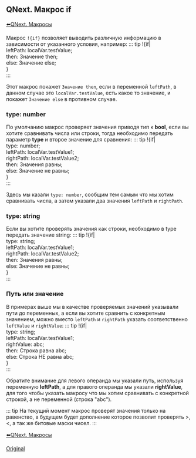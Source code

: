 ## QNext. Макрос if

[⬅️QNext. Макросы](/docs-test/ph/macros)



Макрос `!{if}` позволяет выводить различную информацию в зависимости от указанного условия, например:
::: tip
!{if|<br>  leftPath: localVar.testValue;<br>  then: Значение then;<br>  else: Значение else;<br>}<br>
:::

Этот макрос покажет `Значение then`, если в переменной `leftPath`, в данном случае это `localVar.testValue`, есть какое то значение, и покажет `Значение else` в противном случае.
### type: number

По умолчанию макрос проверяет значения приводя тип к **bool**, если вы хотите сравнивать числа или строки, тогда необходимо передать параметр **type** и второе значение для сравнения:
::: tip
!{if|<br>  type: number;<br>  leftPath: localVar.testValue1;<br>  rightPath: localVar.testValue2; <br>  then: Значения равны;<br>  else: Значение не равны;<br>}<br>
:::

Здесь мы казали `type: number`, сообщим тем самым что мы хотим сравнивать числа, а затем указали два значения `leftPath` и `rightPath`.
### type: string

Если вы хотите проверять значения как строки, необходимо в type передать значение string:
::: tip
!{if|<br>  type: string;<br>  leftPath: localVar.testValue1;<br>  rightPath: localVar.testValue2; <br>  then: Значения равны;<br>  else: Значение не равны;<br>}<br>
:::


### Путь или значение

В примерах выше мы в качестве проверяемых значений указывали пути до переменных, а если вы хотите сравнить с конкретным значением, можно вместо `leftPath` и `rightPath` указать соответственно `leftValue` и `rightValue`:
::: tip
!{if|<br>  type: string;<br>  leftPath: localVar.testValue1;<br>  rightValue: abc; <br>  then: Строка равна abc;<br>  else: Строка НЕ равна abc;<br>}<br>
:::

Обратите внимание для левого операнда мы указали путь, используя переменную **leftPath**, а для правого операнда мы указали **rightValue**, для того чтобы указать макросу что мы хотим сравнивать с конкретной строкой, а не переменной (строка "abc").


::: tip
На текущий момент макрос проверят значения только на равенство, в будущем будет дополнение которое позволит проверять >, <, а так же битовые маски чисел. 
:::



[⬅️QNext. Макросы](/docs-test/ph/macros)
  
[Original](https://telegra.ph/QNext-Macros-if-05-18)